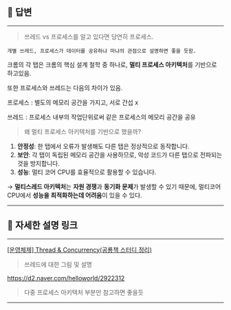 <aside>

# 📌 답변

---

> 쓰레드 vs 프로세스를 알고 있다면 당연히 프로세스.
>

`개별 쓰레드, 프로세스가 데이터를 공유하냐 마냐의 관점으로 설명하면 좋을 듯함.` 

크롬의 각 탭은 크롬의 핵심 설계 철학 중 하나로, **멀티 프로세스 아키텍처**를 기반으로 하고있음.

또한 프로세스와 쓰레드는 다음의 차이가 있음.

프로세스 : 별도의 메모리 공간을 가지고, 서로 간섭 x

쓰레드 : 프로세스 내부의 작업단위로써 같은 프로세스의 메모리 공간을 공유

> 왜 멀티 프로세스 아키텍처를 기반으로 했을까?
>
1. **안정성**: 한 탭에서 오류가 발생해도 다른 탭은 정상적으로 동작합니다.
2. **보안**: 각 탭이 독립된 메모리 공간을 사용하므로, 악성 코드가 다른 탭으로 전파되는 것을 방지합니다.
3. **성능**: 멀티 코어 CPU를 효율적으로 활용할 수 있습니다.

→ **멀티스레드 아키텍처**는 **자원 경쟁**과 **동기화 문제**가 발생할 수 있기 때문에, 멀티코어 CPU에서 **성능을 최적화하는데 어려움**이 있을 수 있다.

---

</aside>

<aside>

# 📄 자세한 설명 링크

---

[[운영체제] Thread & Concurrency(공룡책 스터디 정리)](https://infinitecode.tistory.com/22)

> 쓰레드에 대한 그림 및 설명
>

https://d2.naver.com/helloworld/2922312

> 다중 프로세스 아키텍처 부분만 참고하면 좋을듯
>

---

</aside>